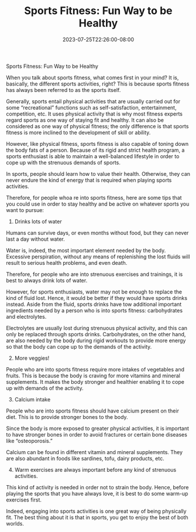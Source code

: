 ﻿---
title: "Sports Fitness: Fun Way to be Healthy"
date: 2023-07-25T22:26:00-08:00
description: "Fitness Tips for Web Success"
featured_image: "/images/Fitness.jpg"
tags: ["Fitness"]
---

Sports Fitness: Fun Way to be Healthy

When you talk about sports fitness, what comes first in your mind? It is, basically, the different sports activities, right? This is because sports fitness has always been referred to as the sports itself.

Generally, sports entail physical activities that are usually carried out for some “recreational” functions such as self-satisfaction, entertainment, competition, etc. It uses physical activity that is why most fitness experts regard sports as one way of staying fit and healthy. It can also be considered as one way of physical fitness; the only difference is that sports fitness is more inclined to the development of skill or ability.

However, like physical fitness, sports fitness is also capable of toning down the body fats of a person. Because of its rigid and strict health program, a sports enthusiast is able to maintain a well-balanced lifestyle in order to cope up with the strenuous demands of sports.

In sports, people should learn how to value their health. Otherwise, they can never endure the kind of energy that is required when playing sports activities.

Therefore, for people whoa re into sports fitness, here are some tips that you could use in order to stay healthy and be active on whatever sports you want to pursue:

1. Drinks lots of water

Humans can survive days, or even months without food, but they can never last a day without water.

Water is, indeed, the most important element needed by the body. Excessive perspiration, without any means of replenishing the lost fluids will result to serious health problems, and even death.

Therefore, for people who are into strenuous exercises and trainings, it is best to always drink lots of water.

However, for sports enthusiasts, water may not be enough to replace the kind of fluid lost. Hence, it would be better if they would have sports drinks instead. Aside from the fluid, sports drinks have tow additional important ingredients needed by a person who is into sports fitness: carbohydrates and electrolytes.

Electrolytes are usually lost during strenuous physical activity, and this can only be replaced through sports drinks. Carbohydrates, on the other hand, are also needed by the body during rigid workouts to provide more energy so that the body can cope up to the demands of the activity.

2. More veggies!

People who are into sports fitness require more intakes of vegetables and fruits. This is because the body is craving for more vitamins and mineral supplements. It makes the body stronger and healthier enabling it to cope up with demands of the activity.

3. Calcium intake

People who are into sports fitness should have calcium present on their diet. This is to provide stronger bones to the body.

Since the body is more exposed to greater physical activities, it is important to have stronger bones in order to avoid fractures or certain bone diseases like “osteoporosis.”

Calcium can be found in different vitamin and mineral supplements. They are also abundant in foods like sardines, tofu, dairy products, etc.

4. Warm exercises are always important before any kind of strenuous activities.

This kind of activity is needed in order not to strain the body. Hence, before playing the sports that you have always love, it is best to do some warm-up exercises first.

Indeed, engaging into sports activities is one great way of being physically fit. The best thing about it is that in sports, you get to enjoy the best of both worlds.

